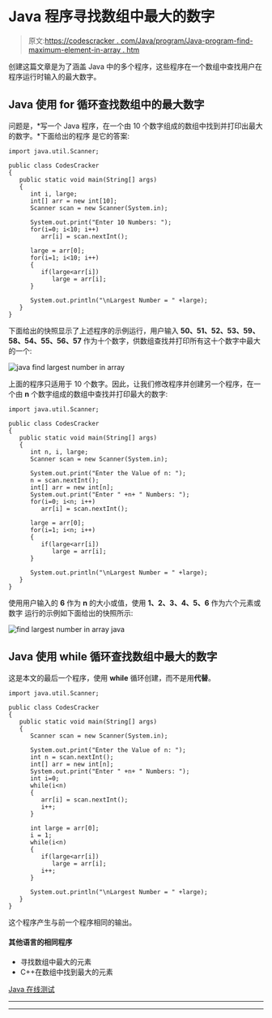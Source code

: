 # Java 程序寻找数组中最大的数字

> 原文:[https://codescracker . com/Java/program/Java-program-find-maximum-element-in-array . htm](https://codescracker.com/java/program/java-program-find-largest-element-in-array.htm)

创建这篇文章是为了涵盖 Java 中的多个程序，这些程序在一个数组中查找用户在程序运行时输入的最大数字。

## Java 使用 for 循环查找数组中的最大数字

问题是，*写一个 Java 程序，在一个由 10 个数字组成的数组中找到并打印出最大的数字。*下面给出的程序 是它的答案:

```
import java.util.Scanner;

public class CodesCracker
{
   public static void main(String[] args)
   {
      int i, large;
      int[] arr = new int[10];
      Scanner scan = new Scanner(System.in);

      System.out.print("Enter 10 Numbers: ");
      for(i=0; i<10; i++)
         arr[i] = scan.nextInt();

      large = arr[0];
      for(i=1; i<10; i++)
      {
         if(large<arr[i])
            large = arr[i];
      }

      System.out.println("\nLargest Number = " +large);
   }
}
```

下面给出的快照显示了上述程序的示例运行，用户输入 **50、51、52、53、59、58、54、55、56、57** 作为十个数字，供数组查找并打印所有这十个数字中最大的一个:

![java find largest number in array](../Images/299ee0a16ce7b3016aa25d89c66bfdb5.png)

上面的程序只适用于 10 个数字。因此，让我们修改程序并创建另一个程序，在一个由 **n** 个数字组成的数组中查找并打印最大的数字:

```
import java.util.Scanner;

public class CodesCracker
{
   public static void main(String[] args)
   {
      int n, i, large;
      Scanner scan = new Scanner(System.in);

      System.out.print("Enter the Value of n: ");
      n = scan.nextInt();
      int[] arr = new int[n];
      System.out.print("Enter " +n+ " Numbers: ");
      for(i=0; i<n; i++)
         arr[i] = scan.nextInt();

      large = arr[0];
      for(i=1; i<n; i++)
      {
         if(large<arr[i])
            large = arr[i];
      }

      System.out.println("\nLargest Number = " +large);
   }
}
```

使用用户输入的 **6** 作为 **n** 的大小或值，使用 **1、2、3、4、5、6** 作为六个元素或数字 运行的示例如下面给出的快照所示:

![find largest number in array java](../Images/39e1a3cc053177b3cb28c6d55dc45dba.png)

## Java 使用 while 循环查找数组中最大的数字

这是本文的最后一个程序，使用 **while** 循环创建，而不是用**代替**。

```
import java.util.Scanner;

public class CodesCracker
{
   public static void main(String[] args)
   {
      Scanner scan = new Scanner(System.in);

      System.out.print("Enter the Value of n: ");
      int n = scan.nextInt();
      int[] arr = new int[n];
      System.out.print("Enter " +n+ " Numbers: ");
      int i=0;
      while(i<n)
      {
         arr[i] = scan.nextInt();
         i++;
      }

      int large = arr[0];
      i = 1;
      while(i<n)
      {
         if(large<arr[i])
            large = arr[i];
         i++;
      }

      System.out.println("\nLargest Number = " +large);
   }
}
```

这个程序产生与前一个程序相同的输出。

#### 其他语言的相同程序

*   寻找数组中最大的元素
*   C++在数组中找到最大的元素

[Java 在线测试](/exam/showtest.php?subid=1)

* * *

* * *